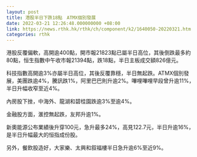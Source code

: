 ```yaml
---
layout: post
title: 港股半日下跌18點　ATMX個別發展
date: 2022-03-21 12:26:48.000000000 +08:00
link: https://news.rthk.hk/rthk/ch/component/k2/1640050-20220321.htm
categories: rthk
---
```


港股反覆偏軟，高開逾400點，開市報21823點已屬半日高位，其後倒跌最多約80點，恒生指數中午收市報21394點，跌18點，半日主板成交額826億元。

科技指數高開逾3%亦屬半日高位，其後反覆靠穩，半日無起跌。ATMX個別發展，美團跌逾4%，騰訊跌1%，阿里巴巴則升逾2%。嗶哩嗶哩早段曾升逾11%，半日升幅收窄至近4%。

內房股下挫，中海外、龍湖和碧桂園跌逾3%至逾4%。

金融股方面，滙控無起跌，友邦升逾1%。

新奧能源公布業績後升穿100元，急升最多24%，高見122.7元，半日升逾16%，是半日升幅最大的恒指成份股。

另外，餐飲股造好，大家樂、太興和叙福樓半日急升逾6%至近9%。

